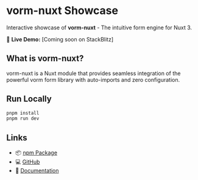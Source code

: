# vorm-nuxt Showcase

Interactive showcase of **vorm-nuxt** - The intuitive form engine for Nuxt 3.

🔗 **Live Demo:** [Coming soon on StackBlitz]

## What is vorm-nuxt?

vorm-nuxt is a Nuxt module that provides seamless integration of the powerful vorm form library with auto-imports and zero configuration.

## Run Locally

```bash
pnpm install
pnpm run dev
```

## Links

- 📦 [npm Package](https://npmjs.com/package/vorm-nuxt)
- 💻 [GitHub](https://github.com/Flo0806/vorm)
- 📖 [Documentation](https://vorm.fh-softdev.de)
